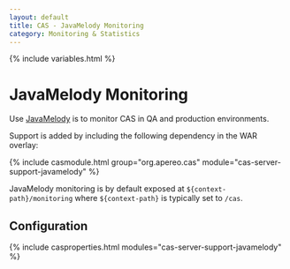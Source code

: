 ```yaml
---
layout: default
title: CAS - JavaMelody Monitoring
category: Monitoring & Statistics
---
```


{% include variables.html %}

# JavaMelody Monitoring

Use [JavaMelody](https://github.com/javamelody/javamelody) is to monitor CAS in QA and production environments.

Support is added by including the following dependency in the WAR overlay:

{% include casmodule.html group="org.apereo.cas" module="cas-server-support-javamelody" %}

JavaMelody monitoring is by default exposed at `${context-path}/monitoring` 
where `${context-path}` is typically set to `/cas`.

## Configuration

{% include casproperties.html modules="cas-server-support-javamelody" %}
